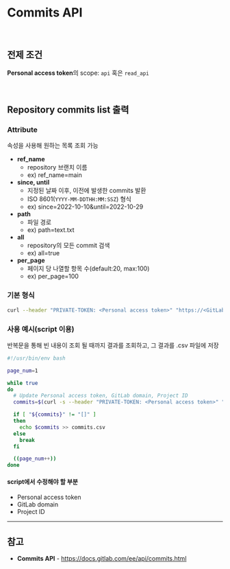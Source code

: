 # Commits API

<br>

## 전제 조건
**Personal access token**의 scope: `api` 혹은 `read_api`

<br>

## Repository commits list 출력
### Attribute
속성을 사용해 원하는 목록 조회 가능

- **ref_name**
  - repository 브랜치 이름
  - ex) ref_name=main
- **since, until**
  - 지정된 날짜 이후, 이전에 발생한 commits 발환
  - ISO 8601(`YYYY-MM-DDTHH:MM:SSZ`) 형식
  - ex) since=2022-10-10&until=2022-10-29
- **path**
  - 파일 경로
  - ex) path=text.txt
- **all**
  - repository의 모든 commit 검색
  - ex) all=true
- **per_page**
  - 페이지 당 나열할 항목 수(default:20, max:100)
  - ex) per_page=100

### 기본 형식
```bash
curl --header "PRIVATE-TOKEN: <Personal access token>" "https://<GitLab domain>/api/v4/projects/<Project ID>/repository/commits"
```

### 사용 예시(script 이용)
반복문을 통해 빈 내용이 조회 될 때까지 결과를 조회하고, 그 결과를 .csv 파일에 저장

```bash
#!/usr/bin/env bash

page_num=1

while true
do
  # Update Personal access token, GitLab domain, Project ID
  commits=$(curl -s --header "PRIVATE-TOKEN: <Personal access token>" "https://<GitLab domain>/api/v4/projects/<Project ID>/repository/commits?all=true&per_page=100&page=${page_num}")

  if [ "${commits}" != "[]" ]
  then
    echo $commits >> commits.csv
  else
    break
  fi

  ((page_num++))
done
```

#### script에서 수정해야 할 부분
- Personal access token
- GitLab domain
- Project ID

<hr>

## 참고
- **Commits API** - https://docs.gitlab.com/ee/api/commits.html
